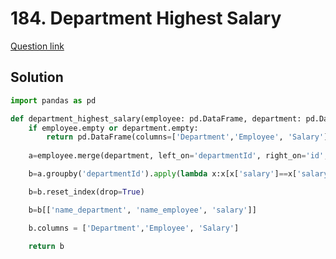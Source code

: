 # 184. Department Highest Salary

[Question link](https://leetcode.com/problems/department-highest-salary/)
## Solution
```python
import pandas as pd

def department_highest_salary(employee: pd.DataFrame, department: pd.DataFrame) -> pd.DataFrame:
    if employee.empty or department.empty:
        return pd.DataFrame(columns=['Department','Employee', 'Salary'])
    
    a=employee.merge(department, left_on='departmentId', right_on='id', suffixes=('_employee','_department'))

    b=a.groupby('departmentId').apply(lambda x:x[x['salary']==x['salary'].max()])

    b=b.reset_index(drop=True)

    b=b[['name_department', 'name_employee', 'salary']]

    b.columns = ['Department','Employee', 'Salary']

    return b
```
